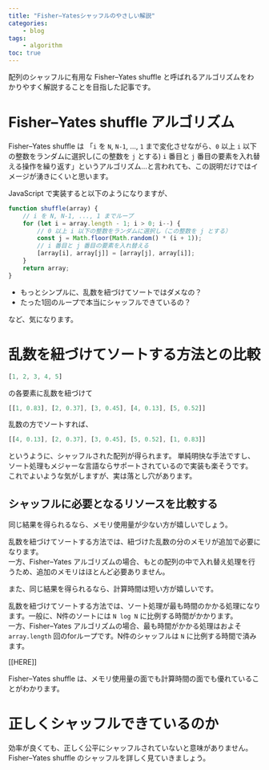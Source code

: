 ```yaml
---
title: "Fisher–Yatesシャッフルのやさしい解説"
categories:
    - blog
tags:
    - algorithm
toc: true
---
```


配列のシャッフルに有用な Fisher–Yates shuffle と呼ばれるアルゴリズムをわかりやすく解説することを目指した記事です。

# Fisher–Yates shuffle アルゴリズム

Fisher–Yates shuffle は 「`i` を `N`, `N-1`, ..., `1` まで変化させながら、`0` 以上 `i` 以下の整数をランダムに選択し(この整数を `j` とする) `i` 番目と `j` 番目の要素を入れ替える操作を繰り返す」というアルゴリズム…と言われても、この説明だけではイメージが湧きにくいと思います。

JavaScript で実装すると以下のようになりますが、

```javascript
function shuffle(array) {
    // i を N, N-1, ..., 1 までループ
    for (let i = array.length - 1; i > 0; i--) {
        // 0 以上 i 以下の整数をランダムに選択し（この整数を j とする）
        const j = Math.floor(Math.random() * (i + 1));
        // i 番目と j 番目の要素を入れ替える
        [array[i], array[j]] = [array[j], array[i]];
    }
    return array;
}
```

* もっとシンプルに、乱数を紐づけてソートではダメなの？
* たった1回のループで本当にシャッフルできているの？

など、気になります。

# 乱数を紐づけてソートする方法との比較

```javascript
[1, 2, 3, 4, 5]
```

の各要素に乱数を紐づけて

```javascript
[[1, 0.83], [2, 0.37], [3, 0.45], [4, 0.13], [5, 0.52]]
```

乱数の方でソートすれば、

```javascript
[[4, 0.13], [2, 0.37], [3, 0.45], [5, 0.52], [1, 0.83]]
```

というように、シャッフルされた配列が得られます。
単純明快な手法ですし、ソート処理もメジャーな言語ならサポートされているので実装も楽そうです。
これでよいような気がしますが、実は落とし穴があります。

## シャッフルに必要となるリソースを比較する

同じ結果を得られるなら、メモリ使用量が少ない方が嬉しいでしょう。

乱数を紐づけてソートする方法では、紐づけた乱数の分のメモリが追加で必要になります。  
一方、Fisher–Yates アルゴリズムの場合、もとの配列の中で入れ替え処理を行うため、追加のメモリはほとんど必要ありません。

また、同じ結果を得られるなら、計算時間は短い方が嬉しいです。

乱数を紐づけてソートする方法では、ソート処理が最も時間のかかる処理になります。一般に、N件のソートには `N log N` に比例する時間がかかります。  
一方、Fisher–Yates アルゴリズムの場合、最も時間がかかる処理はおよそ `array.length` 回のforループです。N件のシャッフルは `N` に比例する時間で済みます。

[[HERE]]


Fisher–Yates shuffle は、メモリ使用量の面でも計算時間の面でも優れていることがわかります。

# 正しくシャッフルできているのか

効率が良くても、正しく公平にシャッフルされていないと意味がありません。
Fisher–Yates shuffle のシャッフルを詳しく見ていきましょう。


